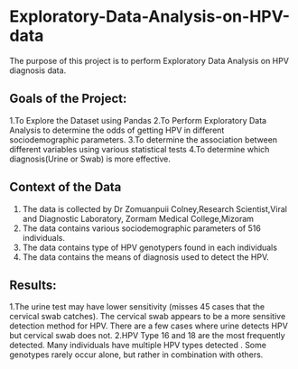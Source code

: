 # Exploratory-Data-Analysis-on-HPV-data
The purpose of this project is to perform Exploratory Data Analysis on HPV diagnosis data.
## Goals of the Project:
1.To Explore the Dataset using Pandas
2.To Perform Exploratory Data Analysis to determine the odds of getting HPV in different sociodemographic parameters.
3.To determine the association between different variables using various statistical tests
4.To determine which diagnosis(Urine or Swab) is more effective.
## Context of the Data
1. The data is collected by Dr Zomuanpuii Colney,Research Scientist,Viral and Diagnostic Laboratory, Zormam Medical College,Mizoram
2. The data contains various sociodemographic parameters of 516 individuals.
3. The data contains type of HPV genotypers found in each individuals
4. The data contains the means of diagnosis used to detect the HPV.
## Results:
1.The urine test may have lower sensitivity (misses 45 cases that the cervical swab catches).
  The cervical swab appears to be a more sensitive detection method for HPV.
  There are a few cases where urine detects HPV but cervical swab does not.
2.HPV Type 16 and 18 are the most frequently detected.
  Many individuals have multiple HPV types detected .
  Some genotypes rarely occur alone, but rather in combination with others.
